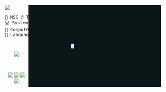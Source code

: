 <div align="center">
    
<img src="https://raw.githubusercontent.com/rkoslowski/rkoslowski/master/readme.gif" align="right" />

<img src="https://readme-typing-svg.demolab.com?font=Inconsolata&weight=500&size=50&duration=3000&pause=1000&color=49C2F7&center=true&vCenter=true&repeat=false&random=false&width=1300&height=140&lines=Hello+World!+I'm+Rouven" align="left" />

<br>
<pre>
💼 MSC @ TU Berlin • Software Developer • Cybersecurity Engineer
💻 System Programming Languages • Reverse Engineering • Penetration Testing
💾 Computer Architecture • Distributed Systems and Networks
🌱 Language Learning • Music • Code • Reading Books • Badminton    
</pre>
<br><br>
<img src="https://raw.githubusercontent.com/innng/innng/master/assets/kyubey.gif" height="40" />
<br><br><br>
    
[![](https://img.shields.io/badge/linkedin-0a66c2)](http://linkedin.com/in/ingridrosselis)
[![](https://img.shields.io/badge/mastodon-6364ff)](https://tech.lgbt/@innng)
[![](https://img.shields.io/badge/osu!-ff66ab)](https://osu.ppy.sh/users/4606212)
[![](https://img.shields.io/badge/enka.network-69899c)](https://enka.network/u/Inng/1A4HU1/10000069/1985924/)
</div>
